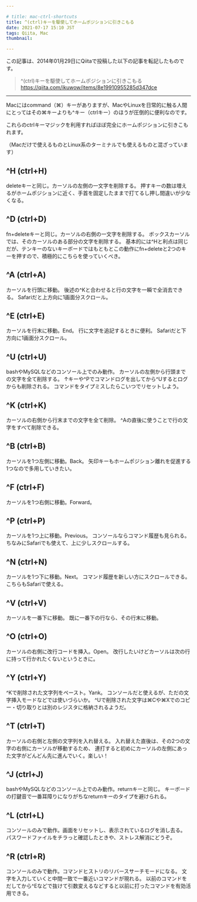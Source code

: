 ```yaml
---

# title: mac-ctrl-shortcuts
title: ^(ctrl)キーを駆使してホームポジションに引きこもる
date: 2021-07-17 15:10 JST
tags: Qiita, Mac
thumbnail:

---
```


この記事は、2014年01月29日にQiitaで投稿した以下の記事を転記したものです。

> ^(ctrl)キーを駆使してホームポジションに引きこもる
> https://qiita.com/ikuwow/items/8e19910955285d347dce

---


Macにはcommand（⌘）キーがありますが、MacやLinuxを日常的に触る人間にとってはその⌘キーよりも^キー（ctrlキー）のほうが圧倒的に便利なのです。

これらのctrlキーマジックを利用すればほぼ完全にホームポジションに引きこもれます。

（Macだけで使えるものとLinux系のターミナルでも使えるものと混ざっています）

## ^H (ctrl+H)
deleteキーと同じ。カーソルの左側の一文字を削除する。
押すキーの数は増えるがホームポジションに近く、手首を固定したままで打てるし押し間違いが少なくなる。

## ^D (ctrl+D)
fn+deleteキーと同じ。カーソルの右側の一文字を削除する。
ボックスカーソルでは、そのカーソルのある部分の文字を削除する。
基本的には^Hと利点は同じだが、テンキーのないキーボードではもともとこの動作にfn+deleteと2つのキーを押すので、積極的にこちらを使っていくべき。

## ^A (ctrl+A)
カーソルを行頭に移動。
後述の^Kと合わせると行の文字を一瞬で全消去できる。
Safariだと上方向に1画面分スクロール。

## ^E (ctrl+E)
カーソルを行末に移動。End。
行に文字を追記するときに便利。
Safariだと下方向に1画面分スクロール。

## ^U (ctrl+U)
bashやMySQLなどのコンソール上でのみ動作。
カーソルの左側から行頭までの文字を全て削除する。
↑キーや^Pでコマンドログを出してから^Uするとログからも削除される。
コマンドをタイプミスしたらこいつでリセットしよう。

## ^K (ctrl+K)
カーソルの右側から行末までの文字を全て削除。
^Aの直後に使うことで行の文字をすべて削除できる。

## ^B (ctrl+B)
カーソルを1つ左側に移動。Back。
矢印キーもホームポジション離れを促進する1つなので多用していきたい。

## ^F (ctrl+F)
カーソルを1つ右側に移動。Forward。

## ^P (ctrl+P)
カーソルを1つ上に移動。Previous。
コンソールならコマンド履歴も見られる。
ちなみにSafariでも使えて、上に少しスクロールする。

## ^N (ctrl+N)
カーソルを1つ下に移動。Next。
コマンド履歴を新しい方にスクロールできる。
こちらもSafariで使える。

## ^V (ctrl+V)
カーソルを一番下に移動。
既に一番下の行なら、その行末に移動。

## ^O (ctrl+O)
カーソルの右側に改行コードを挿入。Open。
改行したいけどカーソルは次の行に持って行かれたくないというときに。

## ^Y (ctrl+Y)
^Kで削除された文字列をペースト。Yank。
コンソールだと使えるが、ただの文字挿入モードなどでは使いづらいか。
^Uで削除された文字は⌘Cや⌘Xでのコピー・切り取りとは別のレジスタに格納されるようだ。

## ^T (ctrl+T)
カーソルの右側と左側の文字列を入れ替える。
入れ替えた直後は、その2つの文字の右側にカーソルが移動するため、
連打すると初めにカーソルの左側にあった文字がどんどん先に進んでいく。楽しい！

## ^J (ctrl+J)
bashやMySQLなどのコンソール上でのみ動作。returnキーと同じ。
キーボードの打鍵音で一番耳障りになりがちなreturnキーのタイプを避けられる。

## ^L (ctrl+L)
コンソールのみで動作。画面をリセットし、表示されているログを消し去る。
パスワードファイルをチラっと確認したときや、ストレス解消にどうぞ。

## ^R (ctrl+R)
コンソールのみで動作。コマンドヒストリのリバースサーチモードになる。
文字を入力していくと中間一致で一番近いコマンドが現れる。
以前のコマンドをだしてから^Eなどで抜けて引数変えるなどすると以前に打ったコマンドを有効活用できる。

